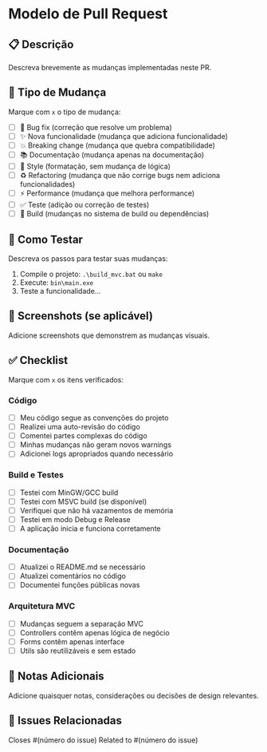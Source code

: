 # Modelo de Pull Request

## 📋 Descrição
Descreva brevemente as mudanças implementadas neste PR.

## 🔄 Tipo de Mudança
Marque com `x` o tipo de mudança:

- [ ] 🐛 Bug fix (correção que resolve um problema)
- [ ] ✨ Nova funcionalidade (mudança que adiciona funcionalidade)
- [ ] 💥 Breaking change (mudança que quebra compatibilidade)
- [ ] 📚 Documentação (mudança apenas na documentação)
- [ ] 🎨 Style (formatação, sem mudança de lógica)
- [ ] ♻️ Refactoring (mudança que não corrige bugs nem adiciona funcionalidades)
- [ ] ⚡ Performance (mudança que melhora performance)
- [ ] ✅ Teste (adição ou correção de testes)
- [ ] 🔧 Build (mudanças no sistema de build ou dependências)

## 🧪 Como Testar
Descreva os passos para testar suas mudanças:

1. Compile o projeto: `.\build_mvc.bat` ou `make`
2. Execute: `bin\main.exe`
3. Teste a funcionalidade...

## 📸 Screenshots (se aplicável)
Adicione screenshots que demonstrem as mudanças visuais.

## ✅ Checklist
Marque com `x` os itens verificados:

### Código
- [ ] Meu código segue as convenções do projeto
- [ ] Realizei uma auto-revisão do código
- [ ] Comentei partes complexas do código
- [ ] Minhas mudanças não geram novos warnings
- [ ] Adicionei logs apropriados quando necessário

### Build e Testes
- [ ] Testei com MinGW/GCC build
- [ ] Testei com MSVC build (se disponível)
- [ ] Verifiquei que não há vazamentos de memória
- [ ] Testei em modo Debug e Release
- [ ] A aplicação inicia e funciona corretamente

### Documentação
- [ ] Atualizei o README.md se necessário
- [ ] Atualizei comentários no código
- [ ] Documentei funções públicas novas

### Arquitetura MVC
- [ ] Mudanças seguem a separação MVC
- [ ] Controllers contêm apenas lógica de negócio
- [ ] Forms contêm apenas interface
- [ ] Utils são reutilizáveis e sem estado

## 📝 Notas Adicionais
Adicione quaisquer notas, considerações ou decisões de design relevantes.

## 🔗 Issues Relacionadas
Closes #(número do issue)
Related to #(número do issue)
